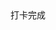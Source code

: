 <html>
  <head>
    <base target="_top">
    <script>
      function getLocation() {
        if (navigator.geolocation) {
          console.log('test')
          navigator.geolocation.getCurrentPosition(sendPosition);
          console.log('test2')
        } else {
          document.getElementById("status").innerHTML = "Geolocation is not supported by this browser.";
        }
      }

      function sendPosition(position) {
        google.script.run.withSuccessHandler(function(response) {
          document.getElementById("status").innerHTML = response;
        }).submitLocation(position.coords.latitude, position.coords.longitude);
      }
  </script>
  </head>
  <body onload="getLocation()">
    <div id="status">打卡完成</div>
  </body>
</html>
